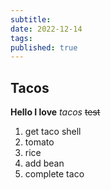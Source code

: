 ```yaml
---
subtitle:
date: 2022-12-14
tags:
published: true
---
```


## Tacos
**Hello I love** *tacos*
~~test~~

1. get taco shell
2.  tomato 
3. rice 
4. add bean 
5. complete taco 